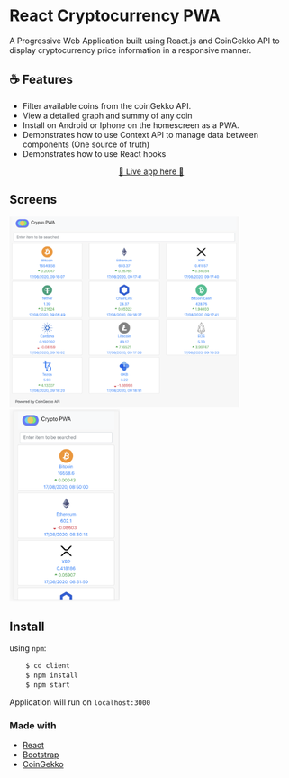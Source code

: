 # React Cryptocurrency PWA
A Progressive Web Application built using React.js and CoinGekko API to display cryptocurrency price information in a responsive manner.

## ☕️ Features
* Filter available coins from the coinGekko API. 
* View a detailed graph and summy of any coin
* Install on Android or Iphone on the homescreen as a PWA.
* Demonstrates how to use Context API to manage data between components (One source of truth)
* Demonstrates how to use React hooks


<div>
  <p align="center">
    <a href="https://crypto-pwa.surge.sh/" target="_blank">
    🌟 Live app here 🌟
    </a>
  </p>
</div>

## Screens
 <p float="left">
  <img src="git_img/screen-full.png" width="408" />
  <img src="git_img/screen-mobile.png" width="196" />

</p>

## Install

using `npm`:

```bash
    $ cd client
    $ npm install
    $ npm start
```
Application will run on `localhost:3000`

### Made with

* [React](https://reactjs.org/)
* [Bootstrap](https://getbootstrap.com/)
* [CoinGekko](https://www.coingecko.com/en/api#explore-api)



